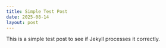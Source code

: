 ```yaml
---
title: Simple Test Post
date: 2025-08-14
layout: post
---
```


This is a simple test post to see if Jekyll processes it correctly.